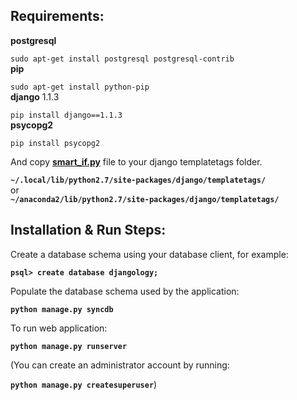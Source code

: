## Requirements:

**postgresql** 

`sudo apt-get install postgresql postgresql-contrib`<br/>
**pip** 

`sudo apt-get install python-pip`<br/>
**django** 1.1.3 

`pip install django==1.1.3`<br/>
**psycopg2** 

`pip install psycopg2`<br/>

And copy **[smart_if.py](https://raw.githubusercontent.com/mcavdar/aicomp/master/web/smart_if.py)** file to your django templatetags folder.

**`~/.local/lib/python2.7/site-packages/django/templatetags/`** <br/>
or <br/>
**`~/anaconda2/lib/python2.7/site-packages/django/templatetags/`** <br/>

## Installation & Run Steps:

Create a database schema using your database client, for example: 

**`psql> create database djangology;`**<br/>

Populate the database schema used by the application: 

**`python manage.py syncdb`**<br/>

To run web application:

**`python manage.py runserver`**<br/>

(You can create an administrator account by running:

**`python manage.py createsuperuser`**)
